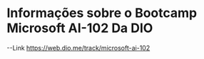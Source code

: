 # Informações sobre o Bootcamp Microsoft AI-102 Da DIO

--Link https://web.dio.me/track/microsoft-ai-102